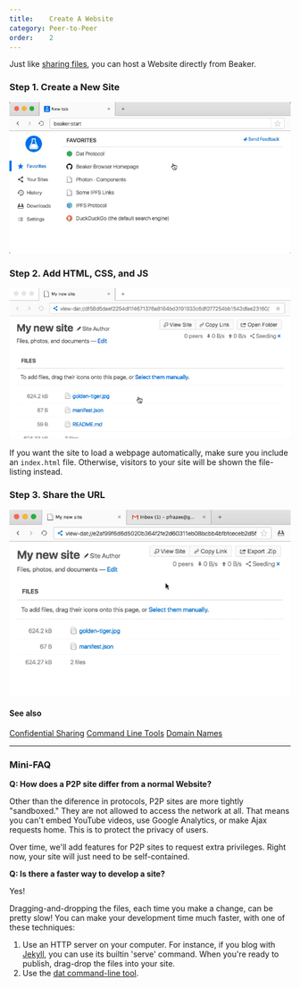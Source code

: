 ```yaml
---
title:    Create A Website
category: Peer-to-Peer
order:    2
---
```


Just like [sharing files](./share-files.html), you can host a Website directly from Beaker.

### Step 1. Create a New Site

<img class="doc-gif" title="Creating a new site" src="/img/docs/create-new-site.gif">

### Step 2. Add HTML, CSS, and JS

<img class="doc-gif" title="Add webpages" src="/img/docs/add-webpages.gif">

If you want the site to load a webpage automatically, make sure you include an `index.html` file.
Otherwise, visitors to your site will be shown the file-listing instead.

### Step 3. Share the URL

<img class="doc-gif" title="Export zip" src="/img/docs/share-url.gif">

#### See also

<a class="btn btn-block" href="/docs/p2p/confidential-sharing.html"><i class="fa fa-shield" aria-hidden="true"></i> Confidential Sharing</a>
<a class="btn btn-block" href="/docs/devtools/cli.html"><i class="fa fa-terminal" aria-hidden="true"></i> Command Line Tools</a>
<a class="btn btn-block" href="/docs/devtools/dns.html"><i class="fa fa-globe" aria-hidden="true"></i> Domain Names</a>

---

### Mini-FAQ

**Q: How does a P2P site differ from a normal Website?**

Other than the diference in protocols, P2P sites are more tightly "sandboxed."
They are not allowed to access the network at all.
That means you can't embed YouTube videos, use Google Analytics, or make Ajax requests home.
This is to protect the privacy of users.

Over time, we'll add features for P2P sites to request extra privileges.
Right now, your site will just need to be self-contained.

**Q: Is there a faster way to develop a site?**

Yes!

Dragging-and-dropping the files, each time you make a change, can be pretty slow!
You can make your development time much faster, with one of these techniques:

 1. Use an HTTP server on your computer. For instance, if you blog with [Jekyll](https://jekyllrb.com/), you can use its builtin 'serve' command. When you're ready to publish, drag-drop the files into your site.
 2. Use the [dat command-line tool](/docs/devtools/cli.html).